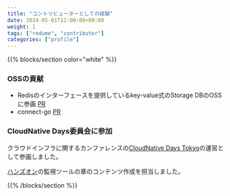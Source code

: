 ```yaml
---
title: "コントリビューターとしての経験"
date: 2024-05-01T12:00:00+09:00
weight: 1
tags: ["redume", "contributer"]
categories: ["profile"]
---
```


{{% blocks/section color="white" %}}

### OSSの貢献

- Redisのインターフェースを提供しているkey-value式のStorage DBのOSSに参画 [PR](https://github.com/Kirov7/CouloyDB/pull/31)
- connect-go [PR](https://github.com/connectrpc/connect-go/pull/786)

### CloudNative Days委員会に参加

クラウドインフラに関するカンファレンスの[CloudNative Days Tokyo](https://event.cloudnativedays.jp/cndt2023)の運営として参画しました。

[ハンズオン](https://cloudnativedays.jp/posts/cndt2023-co-handson-call)の監視ツールの章のコンテンツ作成を担当しました。

{{% /blocks/section %}}
